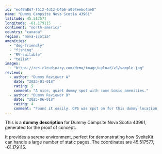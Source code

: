 ```yaml
---
id: "ec49a8d7-f512-4d12-b4b6-a094eebc4ae8"
name: "Dummy Campsite Nova Scotia 43961"
latitude: 45.517577
longitude: -61.179115
continent: "north-america"
country: "canada"
region: "nova-scotia"
amenities:
  - "dog-friendly"
  - "fishing"
  - "RV-suitable"
  - "toilet"
images:
  - "https://res.cloudinary.com/demo/image/upload/v1/sample.jpg"
reviews:
  - author: "Dummy Reviewer A"
    date: "2025-01-018"
    rating: 5
    comment: "A nice, quiet dummy spot with some basic amenities."
  - author: "Dummy Reviewer B"
    date: "2025-06-018"
    rating: 4
    comment: "Found it easily. GPS was spot on for this dummy location."
---
```


This is a **dummy description** for Dummy Campsite Nova Scotia 43961, generated for the proof of concept.

It provides a serene environment, perfect for demonstrating how SvelteKit can handle a large number of static pages. The coordinates are 45.517577, -61.179115.

